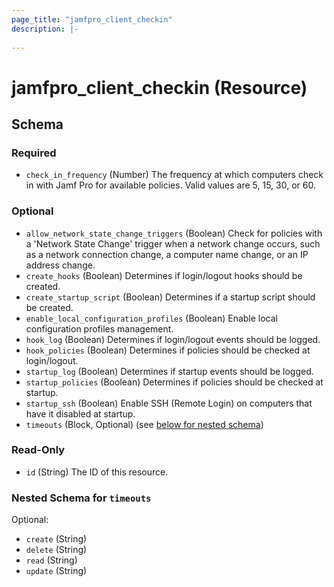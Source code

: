 ```yaml
---
page_title: "jamfpro_client_checkin"
description: |-
  
---
```


# jamfpro_client_checkin (Resource)


<!-- schema generated by tfplugindocs -->
## Schema

### Required

- `check_in_frequency` (Number) The frequency at which computers check in with Jamf Pro for available policies. Valid values are 5, 15, 30, or 60.

### Optional

- `allow_network_state_change_triggers` (Boolean) Check for policies with a 'Network State Change' trigger when a network change occurs, such as a network connection change, a computer name change, or an IP address change.
- `create_hooks` (Boolean) Determines if login/logout hooks should be created.
- `create_startup_script` (Boolean) Determines if a startup script should be created.
- `enable_local_configuration_profiles` (Boolean) Enable local configuration profiles management.
- `hook_log` (Boolean) Determines if login/logout events should be logged.
- `hook_policies` (Boolean) Determines if policies should be checked at login/logout.
- `startup_log` (Boolean) Determines if startup events should be logged.
- `startup_policies` (Boolean) Determines if policies should be checked at startup.
- `startup_ssh` (Boolean) Enable SSH (Remote Login) on computers that have it disabled at startup.
- `timeouts` (Block, Optional) (see [below for nested schema](#nestedblock--timeouts))

### Read-Only

- `id` (String) The ID of this resource.

<a id="nestedblock--timeouts"></a>
### Nested Schema for `timeouts`

Optional:

- `create` (String)
- `delete` (String)
- `read` (String)
- `update` (String)